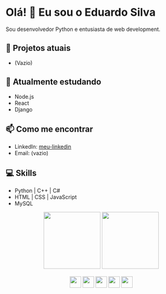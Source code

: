 # Olá! 👋 Eu sou o Eduardo Silva

Sou desenvolvedor Python e entusiasta de web development.  

## 🔭 Projetos atuais
- (Vazio)
  
## 🌱 Atualmente estudando
- Node.js
- React
- Django

## 📫 Como me encontrar
- LinkedIn: [meu-linkedin](https://www.linkedin.com/in/eduardo-silva-dev/)
- Email: (vazio)

## 💻 Skills
- Python | C++ | C#
- HTML | CSS | JavaScript
- MySQL 


<div align="center">
   <img height="150em" src="https://github-readme-stats.vercel.app/api?username=EduardoSilva&show_icons=true&theme=radical"/>
   <img height="150em" src="https://github-readme-stats.vercel.app/api/top-langs/?username=EduardoSilva&layout=compact&langs_count=7&theme=radical"/>
   <br><br>
   <img src="https://img.shields.io/badge/Python-3776AB?style=for-the-badge&logo=python&logoColor=white" height="30em"/>
   <img src="https://img.shields.io/badge/C++-00599C?style=for-the-badge&logo=c%2B%2B&logoColor=white" height="30em"/>
   <img src="https://img.shields.io/badge/C%23-239120?style=for-the-badge&logo=c-sharp&logoColor=white" height="30em"/>
   <img src="https://img.shields.io/badge/Flask-000000?style=for-the-badge&logo=flask&logoColor=white" height="30em"/>
   <img src="https://img.shields.io/badge/MySQL-4479A1?style=for-the-badge&logo=mysql&logoColor=white" height="30em"/>
</div>


